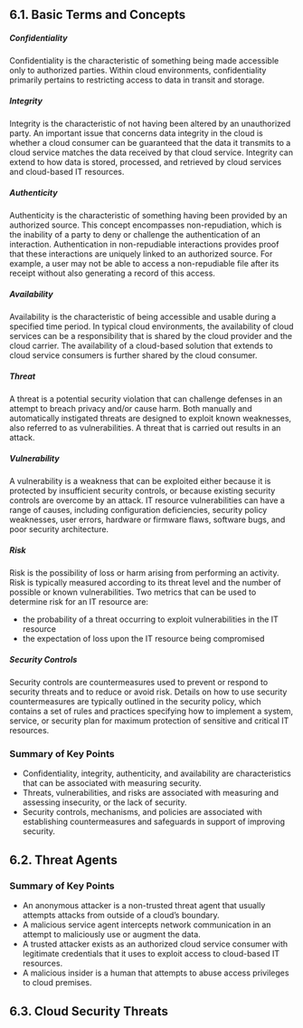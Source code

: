 ## 6.1. Basic Terms and Concepts

##### Confidentiality

Confidentiality is the characteristic of something being made accessible only to authorized parties. Within cloud environments, confidentiality primarily pertains to restricting access to data in transit and storage.

##### Integrity

Integrity is the characteristic of not having been altered by an unauthorized party. An important issue that concerns data integrity in the cloud is whether a cloud consumer can be guaranteed that the data it transmits to a cloud service matches the data received by that cloud service. Integrity can extend to how data is stored, processed, and retrieved by cloud services and cloud-based IT resources.

##### Authenticity

Authenticity is the characteristic of something having been provided by an authorized source. This concept encompasses non-repudiation, which is the inability of a party to deny or challenge the authentication of an interaction. Authentication in non-repudiable interactions provides proof that these interactions are uniquely linked to an authorized source. For example, a user may not be able to access a non-repudiable file after its receipt without also generating a record of this access.

##### Availability

Availability is the characteristic of being accessible and usable during a specified time period. In typical cloud environments, the availability of cloud services can be a responsibility that is shared by the cloud provider and the cloud carrier. The availability of a cloud-based solution that extends to cloud service consumers is further shared by the cloud consumer.

##### Threat

A threat is a potential security violation that can challenge defenses in an attempt to breach privacy and/or cause harm. Both manually and automatically instigated threats are designed to exploit known weaknesses, also referred to as vulnerabilities. A threat that is carried out results in an attack.

##### Vulnerability

A vulnerability is a weakness that can be exploited either because it is protected by insufficient security controls, or because existing security controls are overcome by an attack. IT resource vulnerabilities can have a range of causes, including configuration deficiencies, security policy weaknesses, user errors, hardware or firmware flaws, software bugs, and poor security architecture.

##### Risk

Risk is the possibility of loss or harm arising from performing an activity. Risk is typically measured according to its threat level and the number of possible or known vulnerabilities. Two metrics that can be used to determine risk for an IT resource are:

* the probability of a threat occurring to exploit vulnerabilities in the IT resource
* the expectation of loss upon the IT resource being compromised

##### Security Controls

Security controls are countermeasures used to prevent or respond to security threats and to reduce or avoid risk. Details on how to use security countermeasures are typically outlined in the security policy, which contains a set of rules and practices specifying how to implement a system, service, or security plan for maximum protection of sensitive and critical IT resources.

### Summary of Key Points

* Confidentiality, integrity, authenticity, and availability are characteristics that can be associated with measuring security.
* Threats, vulnerabilities, and risks are associated with measuring and assessing insecurity, or the lack of security.
* Security controls, mechanisms, and policies are associated with establishing countermeasures and safeguards in support of improving security.

## 6.2. Threat Agents

### Summary of Key Points

* An anonymous attacker is a non-trusted threat agent that usually attempts attacks from outside of a cloud’s boundary.
* A malicious service agent intercepts network communication in an attempt to maliciously use or augment the data.
* A trusted attacker exists as an authorized cloud service consumer with legitimate credentials that it uses to exploit access to cloud-based IT resources.
* A malicious insider is a human that attempts to abuse access privileges to cloud premises.

## 6.3. Cloud Security Threats

